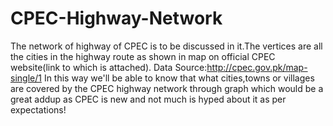 # CPEC-Highway-Network
The network of highway of CPEC is to be discussed in it.The vertices are all the cities in the highway route as shown in map on official CPEC website(link to which is attached).
Data Source:http://cpec.gov.pk/map-single/1
In this way we'll be able to know that what cities,towns or villages are covered by the CPEC highway network through graph which would be a great addup as CPEC is new and not much is hyped about it as per expectations!
